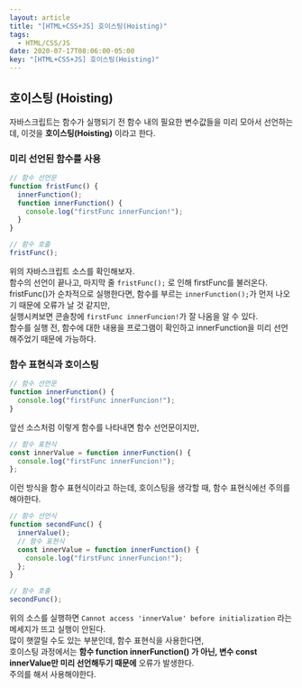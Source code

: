 ```yaml
---
layout: article
title: "[HTML+CSS+JS] 호이스팅(Hoisting)"
tags:
  - HTML/CSS/JS
date: 2020-07-17T08:06:00-05:00
key: "[HTML+CSS+JS] 호이스팅(Hoisting)"
---
```


## 호이스팅 (Hoisting)

자바스크립트는 함수가 실행되기 전 함수 내의 필요한 변수값들을 미리 모아서 선언하는데, 이것을 **호이스팅(Hoisting)** 이라고 한다.

<!--more-->

### 미리 선언된 함수를 사용

```javascript
// 함수 선언문
function fristFunc() {
  innerFunction();
  function innerFunction() {
    console.log("firstFunc innerFuncion!");
  }
}

// 함수 호출
fristFunc();
```

위의 자바스크립트 소스를 확인해보자.<br>
함수의 선언이 끝나고, 마지막 줄 `fristFunc();` 로 인해 firstFunc를 불러온다.<br>
fristFunc()가 순차적으로 실행한다면, 함수를 부르는 `innerFunction();`가 먼저 나오기 때문에 오류가 날 것 같지만,<br>
실행시켜보면 콘솔창에 `firstFunc innerFuncion!`가 잘 나옴을 알 수 있다.<br>
함수를 실행 전, 함수에 대한 내용을 프로그램이 확인하고 innerFunction을 미리 선언해주었기 때문에 가능하다.<br>

### 함수 표현식과 호이스팅

```javascript
// 함수 선언문
function innerFunction() {
  console.log("firstFunc innerFuncion!");
}
```

앞선 소스처럼 이렇게 함수를 나타내면 함수 선언문이지만,<br>

```javascript
// 함수 표현식
const innerValue = function innerFunction() {
  console.log("firstFunc innerFuncion!");
};
```

이런 방식을 함수 표현식이라고 하는데, 호이스팅을 생각할 때, 함수 표현식에선 주의를 해야한다.<br>

```javascript
// 함수 선언식
function secondFunc() {
  innerValue();
  // 함수 표현식
  const innerValue = function innerFunction() {
    console.log("firstFunc innerFuncion!");
  };
}

// 함수 호출
secondFunc();
```

위의 소스를 실행하면 `Cannot access 'innerValue' before initialization` 라는 메세지가 뜨고 실행이 안된다.<br>
많이 햇깔릴 수도 있는 부분인데, 함수 표현식을 사용한다면,<br>
호이스팅 과정에서는 **함수 function innerFunction() 가 아닌, 변수 const innerValue만 미리 선언해두기 때문에** 오류가 발생한다.<br>
주의를 해서 사용해야한다.<br>

